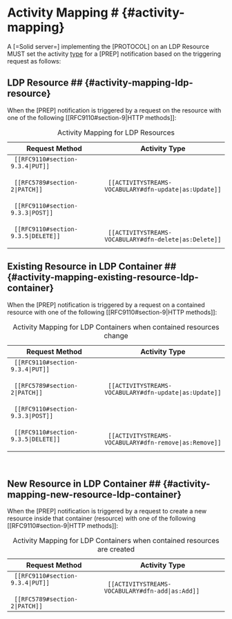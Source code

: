 # Activity Mapping # {#activity-mapping}

A [=Solid server=] implementing the [PROTOCOL] on an LDP Resource MUST set the activity [type](#notification-property-type) for a [PREP] notification based on the triggering request as follows:

## LDP Resource ## {#activity-mapping-ldp-resource}

When the [PREP] notification is triggered by a request on the resource with one of the following [[RFC9110#section-9|HTTP methods]]:

<table class="numbered">
  <caption> Activity Mapping for LDP Resources
  <thead>
    <tr>
      <th> Request Method
      <th> Activity Type
  <tbody>
    <tr>
      <td><code> [[RFC9110#section-9.3.4|PUT]]
      <td rowspan="3"><code> [[ACTIVITYSTREAMS-VOCABULARY#dfn-update|as:Update]]
    <tr>
      <td><code> [[RFC5789#section-2|PATCH]]
    <tr>
      <td><code> [[RFC9110#section-9.3.3|POST]]
    <tr>
      <td><code> [[RFC9110#section-9.3.5|DELETE]]
      <td><code> [[ACTIVITYSTREAMS-VOCABULARY#dfn-delete|as:Delete]]
</table>

## Existing Resource in LDP Container ## {#activity-mapping-existing-resource-ldp-container}

When the [PREP] notification is triggered by a request on a contained resource with one of the following [[RFC9110#section-9|HTTP methods]]:

<table class="numbered">
  <caption> Activity Mapping for LDP Containers when contained resources change
  <thead>
    <tr>
      <th> Request Method
      <th> Activity Type
  <tbody>
    <tr>
      <td><code> [[RFC9110#section-9.3.4|PUT]]
      <td rowspan="3"><code> [[ACTIVITYSTREAMS-VOCABULARY#dfn-update|as:Update]]
    <tr>
      <td><code> [[RFC5789#section-2|PATCH]]
    <tr>
      <td><code> [[RFC9110#section-9.3.3|POST]]
    <tr>
      <td><code> [[RFC9110#section-9.3.5|DELETE]]
      <td><code> [[ACTIVITYSTREAMS-VOCABULARY#dfn-remove|as:Remove]]
</table>
<br/>

## New Resource in LDP Container ## {#activity-mapping-new-resource-ldp-container}

When the [PREP] notification is triggered by a request to create a new resource inside that container (resource) with one of the following [[RFC9110#section-9|HTTP methods]]:

<table class="numbered">
  <caption> Activity Mapping for LDP Containers when contained resources are created
  <thead>
  <tr>
    <th> Request Method
    <th> Activity Type
<tbody>
    <tr>
      <td><code> [[RFC9110#section-9.3.4|PUT]]
      <td rowspan="2"><code> [[ACTIVITYSTREAMS-VOCABULARY#dfn-add|as:Add]]
    <tr>
      <td><code> [[RFC5789#section-2|PATCH]]
</table>
